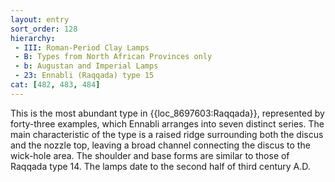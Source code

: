 ```yaml
---
layout: entry
sort_order: 128
hierarchy:
 - III: Roman-Period Clay Lamps
 - B: Types from North African Provinces only
 - b: Augustan and Imperial Lamps
 - 23: Ennabli (Raqqada) type 15
cat: [482, 483, 484]
---
```


This is the most abundant type in {{loc_8697603:Raqqada}}, represented by forty-three examples, which Ennabli arranges into seven distinct series. The main characteristic of the type is a raised ridge surrounding both the discus and the nozzle top, leaving a broad channel connecting the discus to the wick-hole area. The shoulder and base forms are similar to those of Raqqada type 14. The lamps date to the second half of third century A.D.
